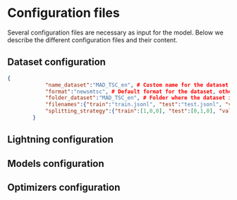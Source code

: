 # Configuration files

Several configuration files are necessary as input for the model.
Below we describe the different configuration files and their content.


## Dataset configuration

~~~ json
{
            "name_dataset":"MAD_TSC_en", # Custom name for the dataset
            "format":"newsmtsc", # Default format for the dataset, other format were not used as part of paper experiments
            "folder_dataset":"MAD_TSC_en", # Folder where the dataset is located relative to $SCRATCH_DATA
            "filenames":{"train":"train.jsonl", "test":"test.jsonl", "validation":"validation.jsonl"}, # Filenames for the different splits, not all splits may be supplied
            "splitting_strategy":{"train":[1,0,0], "test":[0,1,0], "validation":[0,0,1]} # Determine the proportion of train / test / validation data to use for each split, shouldn't be modified if all splits are supplied as filenames
        }
~~~

## Lightning configuration

## Models configuration

## Optimizers configuration


